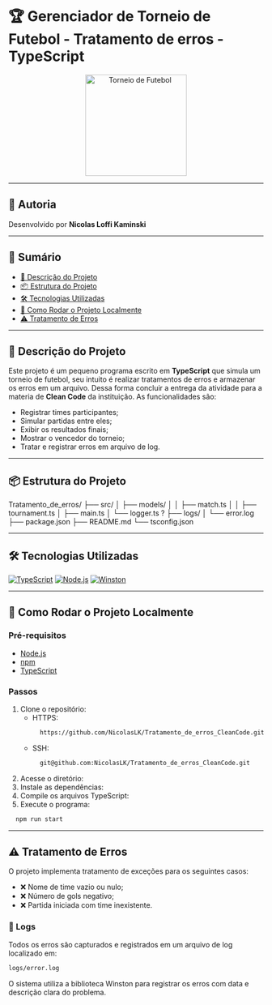 # 🏆 Gerenciador de Torneio de Futebol - Tratamento de erros - TypeScript

<p align="center">
  <img src="https://cdn-icons-png.flaticon.com/512/867/867902.png" width="200" alt="Torneio de Futebol"/>
</p>

---

## 👤 Autoria

Desenvolvido por **Nicolas Loffi Kaminski**

---

## 📖 Sumário

- [📝 Descrição do Projeto](#-descrição-do-projeto)
- [📦 Estrutura do Projeto](#-estrutura-do-projeto)
- [🛠 Tecnologias Utilizadas](#-tecnologias-utilizadas)
- [🚀 Como Rodar o Projeto Localmente](#-como-rodar-o-projeto-localmente)
- [⚠️ Tratamento de Erros](#️-tratamento-de-erros)

---

## 📝 Descrição do Projeto

Este projeto é um pequeno programa escrito em **TypeScript** que simula um torneio de futebol, seu intuito é realizar tratamentos de erros e armazenar os erros em um arquivo. Dessa forma concluir a entrega da atividade para a materia de **Clean Code** da instituição. As funcionalidades são:

- Registrar times participantes;
- Simular partidas entre eles;
- Exibir os resultados finais;
- Mostrar o vencedor do torneio;
- Tratar e registrar erros em arquivo de log.

---

## 📦 Estrutura do Projeto
Tratamento_de_erros/
├── src/
│   ├── models/
│   │   ├── match.ts
│   │   ├── tournament.ts
│   ├── main.ts
│   └── logger.ts ?
├── logs/
│   └── error.log
├── package.json
├── README.md
└── tsconfig.json

---

## 🛠 Tecnologias Utilizadas

[![TypeScript](https://img.shields.io/badge/TypeScript-3178C6?style=for-the-badge&logo=typescript&logoColor=white)](https://www.typescriptlang.org/)
[![Node.js](https://img.shields.io/badge/Node.js-339933?style=for-the-badge&logo=nodedotjs&logoColor=white)](https://nodejs.org/)
[![Winston](https://img.shields.io/badge/Winston-9C27B0?style=for-the-badge&logo=logstash&logoColor=white)](https://github.com/winstonjs/winston)

---

## 🚀 Como Rodar o Projeto Localmente

### Pré-requisitos

- [Node.js](https://nodejs.org/)
- [npm](https://www.npmjs.com/)
- [TypeScript](https://www.typescriptlang.org/)

### Passos

1. Clone o repositório:
   - HTTPS:
      ```bash
        https://github.com/NicolasLK/Tratamento_de_erros_CleanCode.git
      ```
   - SSH:
      ```bash
        git@github.com:NicolasLK/Tratamento_de_erros_CleanCode.git
      ```
2. Acesse o diretório:
3. Instale as dependências:
4. Compile os arquivos TypeScript:
5. Execute o programa:
  ```bash
    npm run start
  ```

---

## ⚠️ Tratamento de Erros

O projeto implementa tratamento de exceções para os seguintes casos:

- ❌ Nome de time vazio ou nulo;
- ❌ Número de gols negativo;
- ❌ Partida iniciada com time inexistente.

### 📁 Logs

Todos os erros são capturados e registrados em um arquivo de log localizado em:

```bash
logs/error.log
```

O sistema utiliza a biblioteca Winston para registrar os erros com data e descrição clara do problema.

